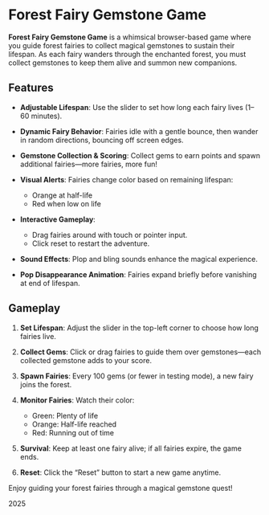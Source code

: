 # Forest Fairy Gemstone Game

**Forest Fairy Gemstone Game** is a whimsical browser-based game where you guide forest fairies to collect magical gemstones to sustain their lifespan. As each fairy wanders through the enchanted forest, you must collect gemstones to keep them alive and summon new companions.

## Features

* **Adjustable Lifespan**: Use the slider to set how long each fairy lives (1–60 minutes).
* **Dynamic Fairy Behavior**: Fairies idle with a gentle bounce, then wander in random directions, bouncing off screen edges.
* **Gemstone Collection & Scoring**: Collect gems to earn points and spawn additional fairies—more fairies, more fun!
* **Visual Alerts**: Fairies change color based on remaining lifespan:

  * Orange at half-life
  * Red when low on life
* **Interactive Gameplay**:

  * Drag fairies around with touch or pointer input.
  * Click reset to restart the adventure.
* **Sound Effects**: Plop and bling sounds enhance the magical experience.
* **Pop Disappearance Animation**: Fairies expand briefly before vanishing at end of lifespan.

## Gameplay

1. **Set Lifespan**: Adjust the slider in the top-left corner to choose how long fairies live.
2. **Collect Gems**: Click or drag fairies to guide them over gemstones—each collected gemstone adds to your score.
3. **Spawn Fairies**: Every 100 gems (or fewer in testing mode), a new fairy joins the forest.
4. **Monitor Fairies**: Watch their color:

   * Green: Plenty of life
   * Orange: Half-life reached
   * Red: Running out of time
5. **Survival**: Keep at least one fairy alive; if all fairies expire, the game ends.
6. **Reset**: Click the “Reset” button to start a new game anytime.

Enjoy guiding your forest fairies through a magical gemstone quest!

2025
